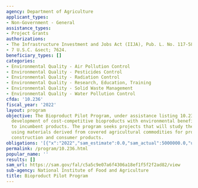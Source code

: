 ```yaml
---
agency: Department of Agriculture
applicant_types:
- Non-Government - General
assistance_types:
- Project Grants
authorizations:
- The Infrastructure Investment and Jobs Act (IIJA), Pub. L. No. 117-58, 70501.
- 7 U.S.C. &sect; 7624.
beneficiary_types: []
categories:
- Environmental Quality - Air Pollution Control
- Environmental Quality - Pesticides Control
- Environmental Quality - Radiation Control
- Environmental Quality - Research, Education, Training
- Environmental Quality - Solid Waste Management
- Environmental Quality - Water Pollution Control
cfda: '10.236'
fiscal_year: '2022'
layout: program
objective: The Bioproduct Pilot Program, under assistance listing 10.236 will advance
  development of cost-competitive bioproducts with environmental benefits compared
  to incumbent products. The program seeks projects that will study the benefits of
  using materials derived from covered agricultural commodities for production of
  construction and consumer products.
obligations: '[{"x":"2022","sam_estimate":0.0,"sam_actual":5000000.0,"usa_spending_actual":0.0},{"x":"2023","sam_estimate":10000000.0,"sam_actual":0.0,"usa_spending_actual":9538650.0},{"x":"2024","sam_estimate":0.0,"sam_actual":0.0,"usa_spending_actual":0.0}]'
permalink: /program/10.236.html
popular_name: ''
results: []
sam_url: https://sam.gov/fal/c5a5c9e07a6f4306a18ef1f5f2f2ad82/view
sub-agency: National Institute of Food and Agriculture
title: Bioproduct Pilot Program
---
```

